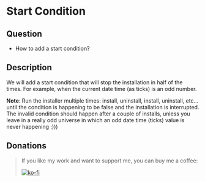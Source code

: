 # Start Condition

## Question

- How to add a start condition?

## Description

We will add a start condition that will stop the installation in half of the times. For example, when the current date time (as ticks) is an odd number.

**Note**: Run the installer multiple times: install, uninstall, install, uninstall, etc... until the condition is happening to be false and the installation is interrupted.
The invalid condition should happen after a couple of installs, unless you leave in a really odd universe in which an odd date time (ticks) value is never happening :)))

## Donations

> If you like my work and want to support me, you can buy me a coffee:
>
> [![ko-fi](https://www.ko-fi.com/img/githubbutton_sm.svg)](https://ko-fi.com/Y8Y62EZ8H)

